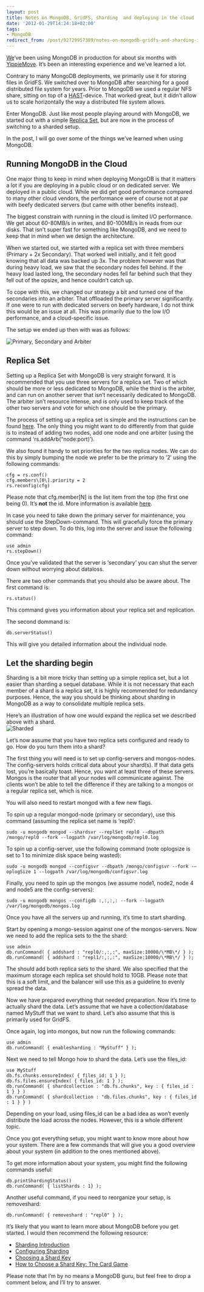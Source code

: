 ```yaml
---
layout: post
title: Notes on MongoDB, GridFS, sharding  and deploying in the cloud
date: '2012-01-29T14:24:18+02:00'
tags:
- MongoDB
redirect_from: /post/92729957389/notes-on-mongodb-gridfs-and-sharding-in-the-cloud
---
```

[We](http://wireload.net)‘ve been using MongoDB in production for about six months with [YippieMove](http://www.yippiemove.com). It’s been an interesting experience and we’ve learned a lot.

Contrary to many MongoDB deployments, we primarily use it for storing files in GridFS. We switched over to MongoDB after searching for a good distributed file system for years. Prior to MongoDB we used a regular NFS share, sitting on top of a [HAST](/2010/09/27/setting-up-a-redundant-nas-with-hast-with-carp.html)-device. That worked great, but it didn’t allow us to scale horizontally the way a distributed file system allows.

Enter MongoDB. Just like most people playing around with MongoDB, we started out with a simple [Replica Set](http://www.mongodb.org/display/DOCS/Replica+Sets), but are now in the process of switching to a sharded setup.

In the post, I will go over some of the things we’ve learned when using MongoDB.  

Running MongoDB in the Cloud
----------------------------

One major thing to keep in mind when deploying MongoDB is that it matters a lot if you are deploying in a public cloud or on dedicated server. We deployed in a public cloud. While we did get good performance compared to many other cloud vendors, the performance were of course not at par with beefy dedicated servers (but came with other benefits instead).

The biggest constrain with running in the cloud is limited I/O performance. We get about 60-80MB/s in writes, and 80-100MB/s in reads from our disks. That isn’t super fast for something like MongoDB, and we need to keep that in mind when we design the architecture.

When we started out, we started with a replica set with three members (Primary + 2x Secondary). That worked well initially, and it felt good knowing that all data was backed up 3x. The problem however was that during heavy load, we saw that the secondary nodes fell behind. If the heavy load lasted long, the secondary nodes fell far behind such that they fell out of the opsize, and hence couldn’t catch up.

To cope with this, we changed our strategy a bit and turned one of the secondaries into an arbiter. That offloaded the primary server significantly. If one were to run with dedicated servers on beefy hardware, I do not think this would be an issue at all. This was primarily due to the low I/O performance, and a cloud-specific issue.

The setup we ended up then with was as follows:

![](http://viktorpetersson.com/upload/primary_secondary_arbiter.png "Primary, Secondary and Arbiter")

Replica Set
-----------

Setting up a Replica Set with MongoDB is very straight forward. It is recommended that you use three servers for a replica set. Two of which should be more or less dedicated to MongoDB, while the third is the arbiter, and can run on another server that isn’t necessarily dedicated to MongoDB. The arbiter isn’t resource intense, and is only used to keep track of the other two servers and vote for which one should be the primary.

The process of setting up a replica set is simple and the instructions can be found [here](http://www.mongodb.org/display/DOCS/Replica+Set+Configuration). The only thing you might want to do differently from that guide is to instead of adding two nodes, add one node and one arbiter (using the command ‘rs.addArb(“node:port)’).

We also found it handy to set priorities for the two replica nodes. We can do this by simply bumping the node we prefer to be the primary to ’2′ using the following commands:

    cfg = rs.conf()
    cfg.members\[0\].priority = 2
    rs.reconfig(cfg)

Please note that cfg.member\[N\] is the list item from the top (the first one being 0). It’s **not** the id. More information is available [here](http://www.mongodb.org/display/DOCS/Reconfiguring+when+Members+are+Up).

In case you need to take down the primary server for maintenance, you should use the StepDown-command. This will gracefully force the primary server to step down. To do this, log into the server and issue the following command:

    use admin
    rs.stepDown()

Once you’ve validated that the server is ‘secondary’ you can shut the server down without worrying about dataloss.

There are two other commands that you should also be aware about. The first command is:

    rs.status()

This command gives you information about your replica set and replication.

The second dommand is:

    db.serverStatus()

This will give you detailed information about the individual node.

Let the sharding begin
----------------------

Sharding is a bit more tricky than setting up a simple replica set, but a lot easier than sharding a sequel database. While it is not necessary that each member of a shard is a replica set, it is highly recommended for redundancy purposes. Hence, the way you should be thinking about sharding in MongoDB as a way to consolidate multiple replica sets.

Here’s an illustration of how one would expand the replica set we described above with a shard.  
![](http://viktorpetersson.com/upload/shard.png "Sharded")

Let’s now assume that you have two replica sets configured and ready to go. How do you turn them into a shard?

The first thing you will need is to set up config-servers and mongos-nodes. The config-servers holds critical data about your shard(s). If that data gets lost, you’re basically toast. Hence, you want at least three of these servers. Mongos is the router that all your nodes will communicate against. The clients won’t be able to tell the difference if they are talking to a mongos or a regular replica set, which is nice.

You will also need to restart mongod with a few new flags.

To spin up a regular mongod-node (primary or secondary), use this command (assuming the replica set name is ‘repl0′:

    sudo -u mongodb mongod --shardsvr --replSet repl0 --dbpath /mongo/repl0 --fork --logpath /var/log/mongodb/repl0.log

To spin up a config-server, use the following command (note oplogsize is set to 1 to minimize disk space being wasted):

    sudo -u mongodb mongod --configsvr --dbpath /mongo/configsvr --fork -–oplogSize 1 --logpath /var/log/mongodb/configsvr.log

Finally, you need to spin up the mongos (we assume node1, node2, node 4 and node5 are the config-servers):

    sudo -u mongodb mongos --configdb :,:,:,: --fork --logpath /var/log/mongodb/mongos.log 

Once you have all the servers up and running, it’s time to start sharding.

Start by opening a mongo-session against one of the mongos-servers. Now we need to add the replica sets to the the shard:

    use admin
    db.runCommand( { addshard : "repl0/:,:,:", maxSize:10000/\*MB\*/ } );
    db.runCommand( { addshard : "repl1/:,:,:", maxSize:10000/\*MB\*/ } ); 

The should add both replica sets to the shard. We also specified that the maximum storage each replica set should hold to 10GB. Please note that this is a soft limit, and the balancer will use this as a guideline to evenly spread the data.

Now we have prepared everything that needed preparation. Now it’s time to actually shard the data. Let’s assume that we have a collection/database named MyStuff that we want to shard. Let’s also assume that this is primarily used for GridFS.

Once again, log into mongos, but now run the following commands:

    use admin
    db.runCommand( { enablesharding : "MyStuff" } );

Next we need to tell Mongo how to shard the data. Let’s use the files_id:

    use MyStuff
    db.fs.chunks.ensureIndex( { files_id: 1 } );
    db.fs.files.ensureIndex( { files_id: 1 } );
    db.runCommand( { shardcollection : "db.fs.chunks", key : { files_id : 1 } } )
    db.runCommand( { shardcollection : "db.files.chunks", key : { files_id : 1 } } )

Depending on your load, using files_id can be a bad idea as won’t evenly distribute the load across the nodes. However, this is a whole different topic.

Once you got everything setup, you might want to know more about how your system. There are a few commands that will give you a good overview about your system (in addition to the ones mentioned above).

To get more information about your system, you might find the following commands useful:

    db.printShardingStatus()
    db.runCommand( { listShards : 1} );

Another useful command, if you need to reorganize your setup, is removeshard:

    db.runCommand( { removeshard : "repl0" } );

It’s likely that you want to learn more about MongoDB before you get started. I would then recommend the following resource:

* [Sharding Introduction](http://www.mongodb.org/display/DOCS/Sharding+Introduction)
* [Configuring Sharding](http://www.mongodb.org/display/DOCS/Configuring+Sharding)
* [Choosing a Shard Key](http://www.mongodb.org/display/DOCS/Choosing+a+Shard+Key)
* [How to Choose a Shard Key: The Card Game](http://www.snailinaturtleneck.com/blog/2011/01/04/how-to-choose-a-shard-key-the-card-game/)

Please note that I’m by no means a MongoDB guru, but feel free to drop a comment below, and I’ll try to answer.
